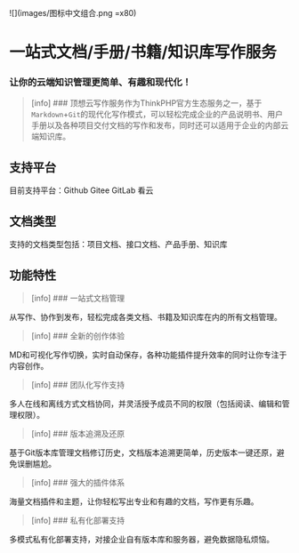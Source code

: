 ![](images/图标中文组合.png =x80)
# 一站式文档/手册/书籍/知识库写作服务
### 让你的云端知识管理更简单、有趣和现代化！
  

> [info] ### 顶想云写作服务作为ThinkPHP官方生态服务之一，基于`Markdown`+`Git`的现代化写作模式，可以轻松完成企业的产品说明书、用户手册以及各种项目交付文档的写作和发布，同时还可以适用于企业的内部云端知识库。

## 支持平台

目前支持平台：Github Gitee GitLab 看云

## 文档类型

支持的文档类型包括：项目文档、接口文档、产品手册、知识库

## 功能特性

>[info] ### 一站式文档管理

从写作、协作到发布，轻松完成各类文档、书籍及知识库在内的所有文档管理。

>[info] ### 全新的创作体验

MD和可视化写作切换，实时自动保存，各种功能插件提升效率的同时让你专注于内容创作。

>[info] ### 团队化写作支持

多人在线和离线方式文档协同，并灵活授予成员不同的权限（包括阅读、编辑和管理权限）。

>[info] ### 版本追溯及还原

基于Git版本库管理文档修订历史，文档版本追溯更简单，历史版本一键还原，避免误删尴尬。

>[info] ### 强大的插件体系

海量文档插件和主题，让你轻松写出专业和有趣的文档，写作更有乐趣。

>[info] ### 私有化部署支持

多模式私有化部署支持，对接企业自有版本库和服务器，避免数据隐私烦恼。
